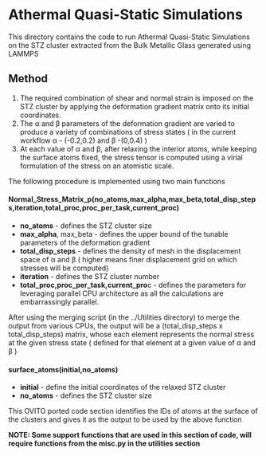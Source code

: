 # Athermal Quasi-Static Simulations
This directory contains the code to run Athermal Quasi-Static Simulations on the STZ cluster extracted from the Bulk Metallic Glass generated using LAMMPS

## Method
1. The required combination of shear and normal strain is imposed on the STZ cluster by applying the deformation gradient matrix onto its initial coordinates.
2. The α and β parameters of the deformation gradient are varied to produce a variety of combinations of stress states ( in the current workflow α - (-0.2,0.2) and β 
-(0,0.4) )
3. At each value of α and β, after relaxing the interior atoms, while keeping the surface atoms fixed, the stress tensor is computed using a virial formulation of the stress on an atomistic scale.

The following procedure is implemented using two main functions 
#### Normal_Stress_Matrix_p(no_atoms,max_alpha,max_beta,total_disp_steps,iteration,total_proc,proc_per_task,current_proc)
* **no_atoms** - defines the STZ cluster size
* **max_alpha**, max_beta - defines the upper bound of the tunable parameters of the deformation gradient
* **total_disp_steps** - defines the density of mesh in the displacement space of α and β ( higher means finer displacement grid on which stresses will be computed)
* **iteration** - defines the STZ cluster number
* **total_proc,proc_per_task,current_pro**c - defines the parameters for leveraging parallel CPU architecture as all the calculations are embarrassingly parallel. 

After using the merging script (in the ../Utilities directory) to merge the output from various CPUs, the output will be a (total_disp_steps x total_disp_steps) matrix, whose each element represents the normal stress at the given stress state ( defined for that element at a given value of α and β )

#### surface_atoms(initial,no_atoms)
* **initial** - define the initial coordinates of the relaxed STZ cluster
* **no_atoms** - defines the STZ cluster size

This OVITO ported code section identifies the IDs of atoms at the surface of the clusters and gives it as the output to be used by the above function

**NOTE: Some support functions that are used in this section of code, will require functions from the misc.py in the utilities section**

